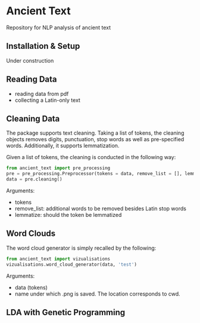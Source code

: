 # Ancient Text
Repository for NLP analysis of ancient text

## Installation & Setup 
Under construction

## Reading Data
- reading data from pdf
- collecting a Latin-only text

## Cleaning Data
The package supports text cleaning. Taking a list of tokens, the cleaning objects removes digits, punctuation, stop words as well as pre-specified words.
Additionally, it supports lemmatization.

Given a list of tokens, the cleaning is conducted in the following way:

```python
from ancient_text import pre_processing
pre = pre_processing.Preprocessor(tokens = data, remove_list = [], lemmatize = True)
data = pre.cleaning()
```
Arguments:
- tokens
- remove_list: additional words to be removed besides Latin stop words
- lemmatize: should the token be lemmatized

## Word Clouds
The word cloud generator is simply recalled by the following:

```python
from ancient_text import vizualisations
vizualisations.word_cloud_generator(data, 'test')
```
Arguments:
- data (tokens)
- name under which .png is saved. The location corresponds to cwd.

## LDA with Genetic Programming

